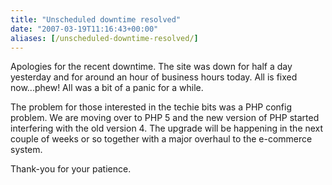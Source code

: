 ```yaml
---
title: "Unscheduled downtime resolved"
date: "2007-03-19T11:16:43+00:00"
aliases: [/unscheduled-downtime-resolved/]
---
```


Apologies for the recent downtime. The site was down for half a day yesterday and for around an hour of business hours today. All is fixed now...phew! All was a bit of a panic for a while.

The problem for those interested in the techie bits was a PHP config problem. We are moving over to PHP 5 and the new version of PHP started interfering with the old version 4. The upgrade will be happening in the next couple of weeks or so together with a major overhaul to the e-commerce system.

Thank-you for your patience.
